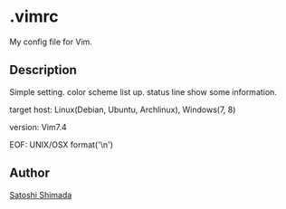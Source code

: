 .vimrc
====

My config file for Vim.

## Description
Simple setting.
color scheme list up.
status line show some information.

target host: Linux(Debian, Ubuntu, Archlinux), Windows(7, 8)

version: Vim7.4

EOF: UNIX/OSX format('\n')

## Author
[Satoshi Shimada](http://lin18.dip.jp/)
